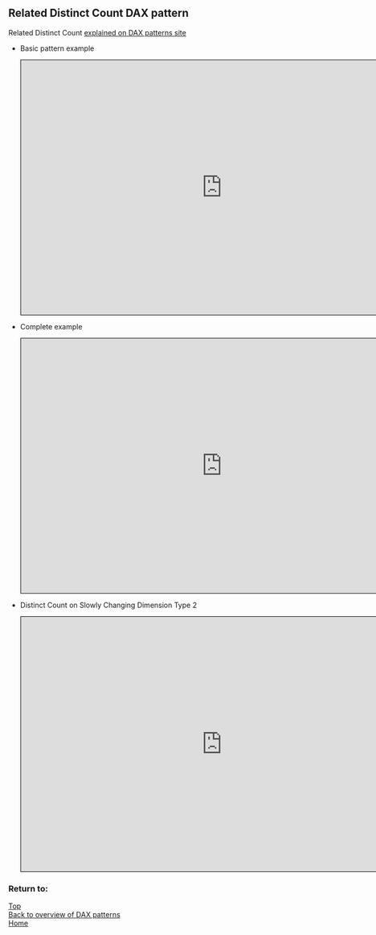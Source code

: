 <style>
    iframe {
      border: 1px solid black;
      width: 800px;
      height: 506px;
    }
</style>


## Related Distinct Count DAX pattern

Related Distinct Count	[explained on DAX patterns site](https://www.daxpatterns.com/distinct-count/)

- Basic pattern example
    <iframe id="iframe-rdc1" title="Related-Distinct-Count1" importance="low" allow="fullscreen"
    src="https://app.powerbi.com/view?r=eyJrIjoiNTIyZjE3ZTgtYmE4Ni00YTEzLTlmZTEtMWZkYzdmMzU3MjIwIiwidCI6Ijg1OTBlYTFlLTdiMjctNDJlNS04MTdmLTZjOGYzNzE5ZjMxNCJ9"></iframe>



- Complete example
    <iframe id="iframe-rdc2" title="Related-Distinct-Count2" importance="low"  allow="fullscreen" 
    src="https://app.powerbi.com/view?r=eyJrIjoiNDkyMDViNjQtYTc4Yi00NGRiLWEwYzUtOTg3MTAzOTZmMjIxIiwidCI6Ijg1OTBlYTFlLTdiMjctNDJlNS04MTdmLTZjOGYzNzE5ZjMxNCJ9"></iframe>



- Distinct Count on Slowly Changing Dimension Type 2
    <iframe id="iframe-rdc3" title="Related-Distinct-Count3" importance="low"  allow="fullscreen" 
    src="https://app.powerbi.com/view?r=eyJrIjoiNDgzNDkyNGEtMTZkOC00OWMyLWIyOTQtYWEwOGI0OTQ0NmVhIiwidCI6Ijg1OTBlYTFlLTdiMjctNDJlNS04MTdmLTZjOGYzNzE5ZjMxNCJ9"></iframe>



### Return to: 
[Top](#related-distinct-count-dax-pattern)  
[Back to overview of DAX patterns](/Power-BI-samples-DAX-patterns)  
[Home](/.)
